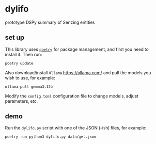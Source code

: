 # dylifo

prototype DSPy summary of Senzing entities


## set up

This library uses [`poetry`](https://python-poetry.org/docs/) for
package management, and first you need to install it. Then run:

```bash
poetry update
```

Also download/install `Ollama` <https://ollama.com/> and pull the
models you wish to use, for example:

```bash
ollama pull gemma3:12b
```

Modify the `config.toml` configuration file to change models, adjust
parameters, etc.


## demo

Run the `dylifo.py` script with one of the JSON (-ish) files, for
example:

```bash
poetry run python3 dylifo.py data/get.json
```

